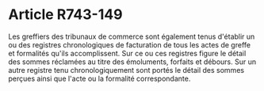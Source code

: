 # Article R743-149

Les greffiers des tribunaux de commerce sont également tenus d'établir un ou des registres chronologiques de facturation de tous les actes de greffe et formalités qu'ils accomplissent. Sur ce ou ces registres figure le détail des sommes réclamées au titre des émoluments, forfaits et débours. Sur un autre registre tenu chronologiquement sont portés le détail des sommes perçues ainsi que l'acte ou la formalité correspondante.